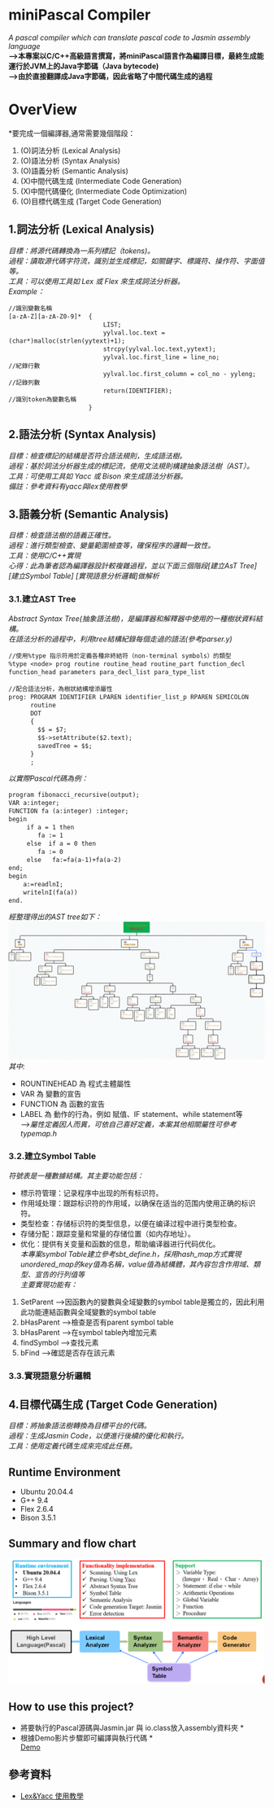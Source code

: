 # miniPascal Compiler
*A pascal compiler which can translate pascal code to Jasmin assembly language*  
**-->本專案以C/C++高級語言撰寫，將miniPascal語言作為編譯目標，最終生成能運行於JVM上的Java字節碼（Java bytecode)**  
**-->由於直接翻譯成Java字節碼，因此省略了中間代碼生成的過程**

# OverView
*要完成一個編譯器,通常需要幾個階段：
1. (O)詞法分析 (Lexical Analysis)
2. (O)語法分析 (Syntax Analysis)
3. (O)語義分析 (Semantic Analysis)
4. (X)中間代碼生成 (Intermediate Code Generation)
5. (X)中間代碼優化 (Intermediate Code Optimization)
6. (O)目標代碼生成 (Target Code Generation)

## 1.詞法分析 (Lexical Analysis)
*目標：將源代碼轉換為一系列標記（tokens)。*  
*過程：讀取源代碼字符流，識別並生成標記，如關鍵字、標識符、操作符、字面值等。*    
*工具：可以使用工具如 Lex 或 Flex 來生成詞法分析器。*    
*Example：*    
```
//識別變數名稱
[a-zA-Z][a-zA-Z0-9]*  {
                          LIST;
                          yylval.loc.text = (char*)malloc(strlen(yytext)+1);
                          strcpy(yylval.loc.text,yytext);				             
                          yylval.loc.first_line = line_no;                  //紀錄行數
                          yylval.loc.first_column = col_no - yyleng;        //記錄列數
                          return(IDENTIFIER);                               //識別token為變數名稱
                      }
```

## 2.語法分析 (Syntax Analysis)
*目標：檢查標記的結構是否符合語法規則，生成語法樹。*  
*過程：基於詞法分析器生成的標記流，使用文法規則構建抽象語法樹（AST）。*  
*工具：可使用工具如 Yacc 或 Bison 來生成語法分析器。*  
*備註：參考資料有yacc與lex使用教學*

## 3.語義分析 (Semantic Analysis)
*目標：檢查語法樹的語義正確性。*  
*過程：進行類型檢查、變量範圍檢查等，確保程序的邏輯一致性。*  
*工具：使用C/C++實現*  
*心得：此為筆者認為編譯器設計較複雜過程，並以下面三個階段[建立AsT Tree] [建立Symbol Table] [實現語意分析邏輯]做解析*    
### 3.1.建立AST Tree
*Abstract Syntax Tree(抽象語法樹)，是編譯器和解釋器中使用的一種樹狀資料結構。*  
*在語法分析的過程中，利用tree結構紀錄每個走過的語法(參考parser.y)*  
```
//使用%type 指示符用於定義各種非終結符（non-terminal symbols）的類型
%type <node> prog routine routine_head routine_part function_decl function_head parameters para_decl_list para_type_list

//配合語法分析，為樹狀結構增添屬性
prog: PROGRAM IDENTIFIER LPAREN identifier_list_p RPAREN SEMICOLON  
      routine
      DOT
      {        
      	$$ = $7;  
      	$$->setAttribute($2.text); 
      	savedTree = $$;
      }
      ;
```
*以實際Pascal代碼為例：*  
```
program fibonacci_recursive(output);
VAR a:integer;
FUNCTION fa (a:integer) :integer;
begin
     if a = 1 then
        fa := 1
     else  if a = 0 then
        fa := 0
     else   fa:=fa(a-1)+fa(a-2)
end;
begin
    a:=readlnI;
    writelnI(fa(a))
end.
```
*經整理得出的AST tree如下：*    
![This is an alt text.](AST.png)
*其中:*    
* ROUNTINEHEAD 為 程式主體屬性  
* VAR          為 變數的宣告  
* FUNCTION     為 函數的宣告  
* LABEL        為 動作的行為，例如 賦值、IF statement、while statement等  
*-->屬性定義因人而異，可依自己喜好定義，本案其他相關屬性可參考typemap.h*  


### 3.2.建立Symbol Table
*符號表是一種數據結構。其主要功能包括：*  
* 標示符管理：记录程序中出现的所有标识符。
* 作用域处理：跟踪标识符的作用域，以确保在适当的范围内使用正确的标识符。
* 类型检查：存储标识符的类型信息，以便在编译过程中进行类型检查。
* 存储分配：跟踪变量和常量的存储位置（如内存地址）。
* 优化：提供有关变量和函数的信息，帮助编译器进行代码优化。  
*本專案symbol Table建立參考sbt_define.h，採用hash_map方式實現*  
*unordered_map的key值為名稱，value值為結構體，其內容包含作用域、類型、宣告的行列值等*  
*主要實現功能有：*
1.  SetParent  -->因函數內的變數與全域變數的symbol table是獨立的，因此利用此功能連結函數與全域變數的symbol table   
2. bHasParent  -->檢查是否有parent symbol table  
3. bHasParent  -->在symbol table內增加元素  
4. findSymbol  -->查找元素  
5. bFind       -->確認是否存在該元素  

### 3.3.實現語意分析邏輯

## 4.目標代碼生成 (Target Code Generation)
*目標：將抽象語法樹轉換為目標平台的代碼。*  
*過程：生成Jasmin Code，以便進行後續的優化和執行。*  
*工具：使用定義代碼生成來完成此任務。*  

## Runtime Environment
* Ubuntu 20.04.4
* G++ 9.4
* Flex 2.6.4
* Bison 3.5.1

## Summary and flow chart

![This is an alt text.](minipascal.PNG)

## How to use this project?
* 將要執行的Pascal源碼與Jasmin.jar 與 io.class放入assembly資料夾 *  
* 根據Demo影片步驟即可編譯與執行代碼 *  
[Demo](https://youtu.be/hmFLkoay438)

## 參考資料
- [Lex&Yacc 使用教學](https://zhuanlan.zhihu.com/p/143867739)
